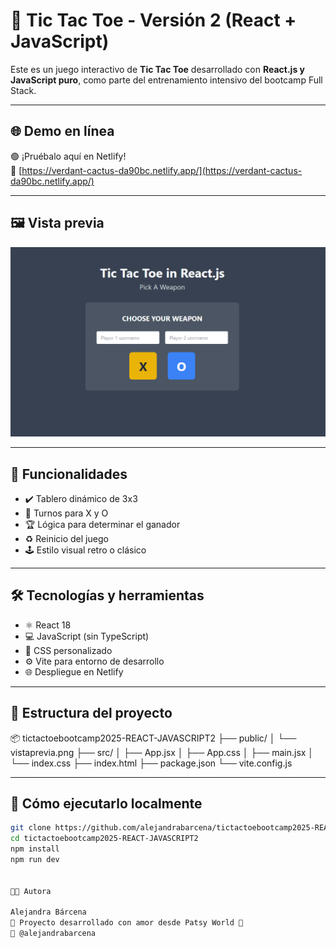
# 🎯 Tic Tac Toe - Versión 2 (React + JavaScript)

Este es un juego interactivo de **Tic Tac Toe** desarrollado con **React.js y JavaScript puro**, como parte del entrenamiento intensivo del bootcamp Full Stack.

---

## 🌐 Demo en línea

🟢 ¡Pruébalo aquí en Netlify!  
🔗 [https://verdant-cactus-da90bc.netlify.app/](https://verdant-cactus-da90bc.netlify.app/)

---

## 🖼️ Vista previa

![Vista previa del juego](https://github.com/alejandrabarcena/tictactoebootcamp2025-REACT-JAVASCRIPT2/blob/main/vistaprevia.png)

---

## 🧪 Funcionalidades

- ✔️ Tablero dinámico de 3x3
- 🔄 Turnos para X y O
- 🏆 Lógica para determinar el ganador
- ♻️ Reinicio del juego
- 🕹️ Estilo visual retro o clásico

---

## 🛠️ Tecnologías y herramientas

- ⚛️ React 18
- 💻 JavaScript (sin TypeScript)
- 🎨 CSS personalizado
- ⚙️ Vite para entorno de desarrollo
- 🌐 Despliegue en Netlify

---

## 📂 Estructura del proyecto

📦 tictactoebootcamp2025-REACT-JAVASCRIPT2
├── public/
│ └── vistaprevia.png
├── src/
│ ├── App.jsx
│ ├── App.css
│ ├── main.jsx
│ └── index.css
├── index.html
├── package.json
└── vite.config.js


---

## 🚀 Cómo ejecutarlo localmente

```bash
git clone https://github.com/alejandrabarcena/tictactoebootcamp2025-REACT-JAVASCRIPT2.git
cd tictactoebootcamp2025-REACT-JAVASCRIPT2
npm install
npm run dev


👩‍💻 Autora

Alejandra Bárcena
🌈 Proyecto desarrollado con amor desde Patsy World 🐾
🔗 @alejandrabarcena
